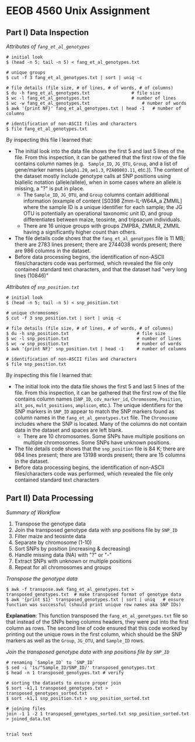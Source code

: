 # EEOB 4560 Unix Assignment


## Part I) Data Inspection

*Attributes of `fang_et_al_genotypes`*

```
# initial look
$ (head -n 5; tail -n 5) < fang_et_al_genotypes.txt

# unique groups
$ cut -f 3 fang_et_al_genotypes.txt | sort | uniq -c

# file details (file size, # of lines, # of words, # of columns)
$ du -h fang_et_al_genotypes.txt				# file size
$ wc -l fang_et_al_genotypes.txt          		# number of lines
$ wc -w fang_et_al_genotypes.txt                   	# number of words
$ awk '{print NF}' fang_et_al_genotypes.txt | head -1  	# number of columns

# identification of non-ASCII files and characters
$ file fang_et_al_genotypes.txt 
```

By inspecting this file I learned that:

* The initial look into the data file shows the first 5 and last 5 lines of the file. From this inspection, it can be gathered that the first row of the file contains column names (e.g. ` Sample_ID`, `JG_OTU`, `Group`, and a list of gene/marker names (`abph1.20`, `ae1.3`, `PZA00003.11`, etc.)). The content of the dataset mostly include genotype calls at SNP positions using biallelic notation (allele/allele), when in some cases where an allele is missing, a "?" is put in place.
	* The `Sample_ID`, `JG_OTU`, and `Group` columns contain additional information (example of content [S0398	Zmm-IL-W64A_a	ZMMIL] where the sample ID is a unique identifier for each sample; the JG OTU is potentially an operational taxonomic unit ID, and group differentiates between maize, teosinte, and tripsacum individuals. 
	* There are 16 unique groups with groups ZMPBA, ZMMLR, ZMMIL having a significantly higher count than others.  
* The file details code shows that the `fang_et_al_genotypes` file is 11 MB; there are 2783 lines present; there are 2744038 words present; there are 986 columns in the dataset.  
* Before data processing begins, the identification of non-ASCII files/characters code was performed, which revealed the file only contained standard text characters, and that the dataset had "very long lines (10846)"

*Attributes of `snp_position.txt`*

```
# initial look
$ (head -n 5; tail -n 5) < snp_position.txt

# unique chromosomes
$ cut -f 3 snp_position.txt | sort | uniq -c

# file details (file size, # of lines, # of words, # of columns)
$ du -h snp_position.txt                          # file size
$ wc -l snp_position.txt                          # number of lines
$ wc -w snp_position.txt                          # number of words
$ awk '{print NF}' snp_position.txt | head -1     # number of columns

# identification of non-ASCII files and characters
$ file snp_position.txt
```

By inspecting this file I learned that:

* The initial look into the data file shows the first 5 and last 5 lines of the file. From this inspection, it can be gathered that the first row of the file contains column names (`SNP_ID`, `cdv_marker_id`, `Chromosome`, `Position`, `alt_pos`, `mult_positions`,	`amplicon`, etc.). The unique identifiers for the SNP markers in `SNP_ID` appear to match the SNP markers found as column names in the `fang_et_al_genotypes.txt` file. The `Chromosome` includes where the SNP is located. Many of the columns do not contain data in the dataset and spaces are left blank. 
	* There are 10 chromosomes. Some SNPs have multiple positions on multiple chromosomes. Some SNPs have unknown positions. 
* The file details code shows that the `snp_position` file is 84 K; there are 984 lines present; there are 13198 words present; there are 15 columns in the dataset.
* Before data processing begins, the identification of non-ASCII files/characters code was performed, which revealed the file only contained standard text characters



## Part II) Data Processing
*Summary of Workflow*
1. Transpose the genotype data
2. Join the transposed genotype data with snp positions file by `SNP_ID`
3. Filter maize and teosinte data
4. Separate by chromosome (1-10)
5. Sort SNPs by position (increasing & decreasing)
6. Handle missing data (NA) with "?" or "-"
7. Extract SNPs with unknown or multiple positions
8. Repeat for all chromosomes and groups

*Transpose the genotype data*
```
$ awk -f transpose.awk fang_et_al_genotypes.txt > transposed_genotypes.txt	# make transposed format of genotype data
$ awk '{print $1}' transposed_genotypes.txt | sort | uniq	# ensure function was successful (should print unique row names aka SNP IDs)
```
__Explanation__: This function transposed the `fang_et_al_genotypes.txt` file so that instead of the SNPs being columns headers, they were put into the first column as rows. The second line of code ensured that this code worked by printing out the unique rows in the first column, which should be the SNP markers as well as the `Group`, `JG_OTU`, and `Sample_ID` rows.  

*Join the transposed genotype data with snp positions file by `SNP_ID`*
```
# renaming `Sample_ID` to `SNP_ID`
$ sed -i '1s/^Sample_ID/SNP_ID/' transposed_genotypes.txt
$ head -n 1 transposed_genotypes.txt # verify 

# sorting the datasets to ensure proper join
$ sort -k1,1 transposed_genotypes.txt > transposed_genotypes_sorted.txt
$ sort -k1,1 snp_position.txt > snp_position_sorted.txt

# joining files
join -1 1 -2 1 transposed_genotypes_sorted.txt snp_position_sorted.txt > joined_data.txt


trial text


``` 








